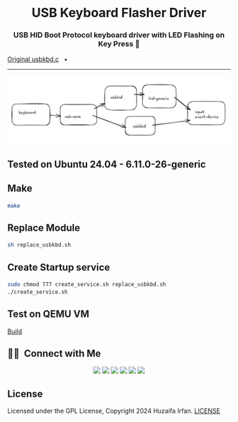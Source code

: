 <br />

<div align="center">
  <h1>USB Keyboard Flasher Driver</h1>
  <p><h3 align="center">USB HID Boot Protocol keyboard driver with LED Flashing on Key Press 🚀</h3></p>
</div>

[Original usbkbd.c](https://github.com/torvalds/linux/blob/master/drivers/hid/usbhid/usbkbd.c)
&nbsp;&nbsp;•&nbsp;&nbsp;


<hr>

<div align="center">

![cover](cover.png)

</div>

## Tested on Ubuntu 24.04 - 6.11.0-26-generic

## Make

```bash
make
```

## Replace Module

```bash
sh replace_usbkbd.sh
```

## Create Startup service

```bash
sudo chmod 777 create_service.sh replace_usbkbd.sh
./create_service.sh
```

## Test on QEMU VM

[Build](BUILD.md)

## 🤝🏻 &nbsp;Connect with Me

<p align="center">
<a href="https://www.huzaifairfan.com"><img src="https://img.shields.io/badge/-huzaifairfan.com-1aa260?style=flat&logo=Google-Chrome&logoColor=white"/></a>
<a href="https://www.linkedin.com/in/huzaifairfan/"><img src="https://img.shields.io/badge/-Huzaifa%20Irfan-0072b1?style=flat&logo=Linkedin&logoColor=white"/></a>
<a href="https://github.com/HuzaifaIrfan/"><img src="https://img.shields.io/badge/-Huzaifa%20Irfan-4078c0?style=flat&logo=Github&logoColor=white"/></a>
<a href="mailto:contact@huzaifairfan.com"><img src="https://img.shields.io/badge/-contact@huzaifairfan.com-c71610?style=flat&logo=Gmail&logoColor=white"/></a>
<a href="https://www.instagram.com/huzaifairfan2001/"><img src="https://img.shields.io/badge/-@huzaifairfan2001-cd486b?style=flat&logo=Instagram&logoColor=white"/></a>
<a href="https://www.facebook.com/huzaifairfan2001/"><img src="https://img.shields.io/badge/-@huzaifairfan2001-4267B2?style=flat&logo=Facebook&logoColor=white"/></a>
</p>

## License

Licensed under the GPL License, Copyright 2024 Huzaifa Irfan. [LICENSE](LICENSE)